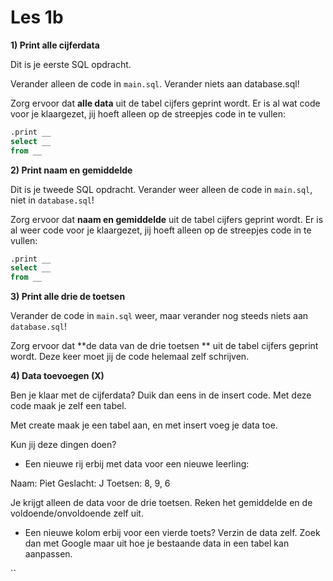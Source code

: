 # Les 1b

**1) Print alle cijferdata**

Dit is je eerste SQL opdracht.&#x20;

Verander alleen de code in `main.sql`. Verander niets aan database.sql!

Zorg ervoor dat **alle data** uit de tabel cijfers geprint wordt. Er is al wat code voor je klaargezet, jij hoeft alleen op de streepjes code in te vullen:

```sql
.print __
select __
from __
```

**2) Print naam en gemiddelde**

Dit is je tweede SQL opdracht. Verander weer alleen de code in `main.sql`, niet in `database.sql`!

Zorg ervoor dat **naam en gemiddelde** uit de tabel cijfers geprint wordt. Er is al weer code voor je klaargezet, jij hoeft alleen op de streepjes code in te vullen:

```sql
.print __
select __
from __
```

**3) Print alle drie de toetsen**

Verander de code in `main.sql` weer, maar verander nog steeds niets aan `database.sql`!

Zorg ervoor dat **de data van de drie toetsen ** uit de tabel cijfers geprint wordt. Deze keer moet jij de code helemaal zelf schrijven.

**4) Data toevoegen (X)**

Ben je klaar met de cijferdata? Duik dan eens in de insert code. Met deze code maak je zelf een tabel.

Met create maak je een tabel aan, en met insert voeg je data toe.

Kun jij deze dingen doen?

* Een nieuwe rij erbij met data voor een nieuwe leerling:

Naam: Piet Geslacht: J Toetsen: 8, 9, 6

Je krijgt alleen de data voor de drie toetsen. Reken het gemiddelde en de voldoende/onvoldoende zelf uit.

* Een nieuwe kolom erbij voor een vierde toets? Verzin de data zelf. Zoek dan met Google maar uit hoe je bestaande data in een tabel kan aanpassen.

``
